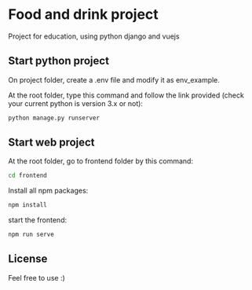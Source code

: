 # Food and drink project

Project for education, using python django and vuejs

## Start python project

On project folder, create a .env file and modify it as env_example.

At the root folder, type this command and follow the link provided (check your current python is version 3.x or not):

```bash
python manage.py runserver
```


## Start web project

At the root folder, go to frontend folder by this command:

```bash
cd frontend
```

Install all npm packages:

```bash
npm install
```


start the frontend:

```bash
npm run serve
```


## License
Feel free to use :)